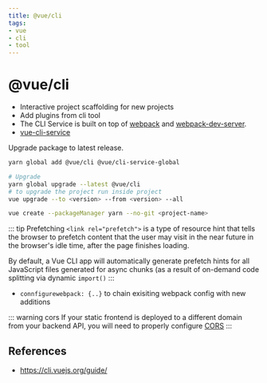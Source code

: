 ```yaml
---
title: @vue/cli
tags:
- vue
- cli
- tool
---
```


# @vue/cli

<TagLinks />

* Interactive project scaffolding for new projects
* Add plugins from cli tool
* The CLI Service is built on top of [webpack](https://webpack.js.org/) and [webpack-dev-server](https://github.com/webpack/webpack-dev-server).
* [vue-cli-service](https://cli.vuejs.org/guide/cli-service.html#using-the-binary)

Upgrade package to latest release.

```bash
yarn global add @vue/cli @vue/cli-service-global

# Upgrade
yarn global upgrade --latest @vue/cli
# to upgrade the project run inside project
vue upgrade --to <version> --from <version> --all

vue create --packageManager yarn --no-git <project-name>
```

::: tip Prefetching
`<link rel="prefetch">` is a type of resource hint that tells the browser to prefetch content that the user may visit in the near future in the browser's idle time, after the page finishes loading.

By default, a Vue CLI app will automatically generate prefetch hints for all JavaScript files generated for async chunks (as a result of on-demand code splitting via dynamic `import()`
:::

* `connfigurewebpack: {..}` to chain exisiting webpack config with new additions

::: warning cors
If your static frontend is deployed to a different domain from your backend API,
you will need to properly configure [CORS](https://developer.mozilla.org/en-US/docs/Web/HTTP/CORS)
:::




## References

* https://cli.vuejs.org/guide/

<Footer />
